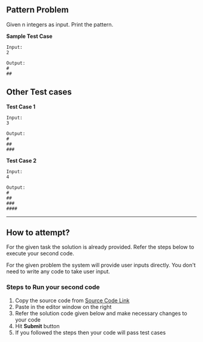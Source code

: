 ## Pattern Problem
Given n integers as input. Print the pattern. 

**Sample Test Case**
```
Input:
2

Output:
#
##
```
## Other Test cases
**Test Case 1**
```
Input:
3

Output:
#
##
###
```
**Test Case 2**
```
Input:
4

Output:
#
##
###
####
```
---
## How to attempt?
For the given task the solution is already provided. Refer the steps below to execute your second code.

For the given problem the system will provide user inputs directly. You don't need to write any code to take user input.

### Steps to Run your second code
1. Copy the source code from [Source Code Link](https://raw.githubusercontent.com/Aartiarora22/Lab_assignments/main/P2/T6/Main.java)
2. Paste in the editor window on the right
3. Refer the solution code given below and make necessary changes to your code
4. Hit **Submit** button
5. If you followed the steps then your code will pass test cases

